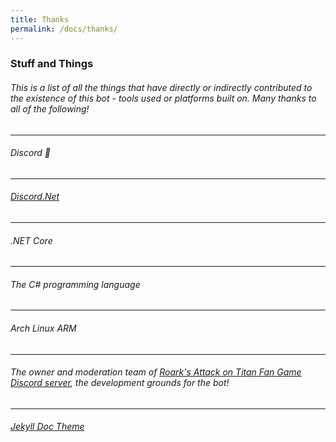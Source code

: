 ```yaml
---
title: Thanks
permalink: /docs/thanks/
---
```

<div class="panel panel-primary">
	<div class="panel-heading">
		<h3 class="panel-title" id="stuff">Stuff and Things</h3>
	</div>
	<div class="panel-body">
  <h6>This is a list of all the things that have directly or indirectly contributed to the existence of this bot - tools used or platforms built on. Many thanks to all of the following!</h6>
  <hr />
  <h6>Discord &#x1F389;</h6>
  <hr />
  <h6><a href="https://github.com/discord-net/Discord.Net">Discord.Net</a></h6>
  <hr />
  <h6>.NET Core</h6>
  <hr />
  <h6>The C# programming language</h6>
  <hr />
  <h6>Arch Linux ARM</h6>
  <hr />
  <h6>The owner and moderation team of <a href="https://discordapp.com/invite/xpPb4at">Roark's Attack on Titan Fan Game Discord server</a>, the development grounds for the bot!</h6>
  <hr/>
  <h6><a href="https://github.com/aksakalli/jekyll-doc-theme">Jekyll Doc Theme</a></h6>
	</div>
</div>
